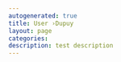 ```yaml
---
autogenerated: true
title: User ›Dupuy
layout: page
categories: 
description: test description
---
```


